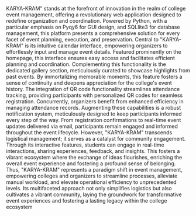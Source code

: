KARYA-KRAM" stands at the forefront of innovation in the realm of college event 
management, offering a revolutionary web application designed to redefine organization and 
coordination. Powered by Python, with a particular emphasis on Pyqy6 for GUI design, and 
SQLlite3 for database management, this platform presents a comprehensive solution for every 
facet of event planning, execution, and preservation. Central to "KARYA-KRAM" is its 
intuitive calendar interface, empowering organizers to effortlessly input and manage event 
details. Featured prominently on the homepage, this interface ensures easy access and 
facilitates efficient planning and coordination. Complementing this functionality is the 
dedicated gallery section, meticulously curated to showcase highlights from past events. By 
immortalizing memorable moments, this feature fosters a sense of continuity and deepens 
appreciation for the college's event history. The integration of QR code functionality 
streamlines attendance tracking, providing participants with personalized QR codes for 
seamless registration. Concurrently, organizers benefit from enhanced efficiency in managing 
attendance records. Augmenting these capabilities is a robust notification system, meticulously 
designed to keep participants informed every step of the way. From registration confirmations 
to real-time event updates delivered via email, participants remain engaged and informed 
throughout the event lifecycle. However, "KARYA-KRAM" transcends logistical 
management; it serves as a catalyst for community engagement. Through its interactive 
features, students can engage in real-time interactions, sharing experiences, feedback, and 
insights. This fosters a vibrant ecosystem where the exchange of ideas flourishes, enriching the 
overall event experience and fostering a profound sense of belonging. Thus, "KARYA-KRAM" 
represents a paradigm shift in event management, empowering colleges and organizers to 
streamline processes, alleviate manual workload, and elevate operational efficiency to 
unprecedented levels. Its multifaceted approach not only simplifies logistics but also cultivates 
a vibrant community, laying the groundwork for transformative event experiences and 
fostering a lasting legacy within the college ecosystem

